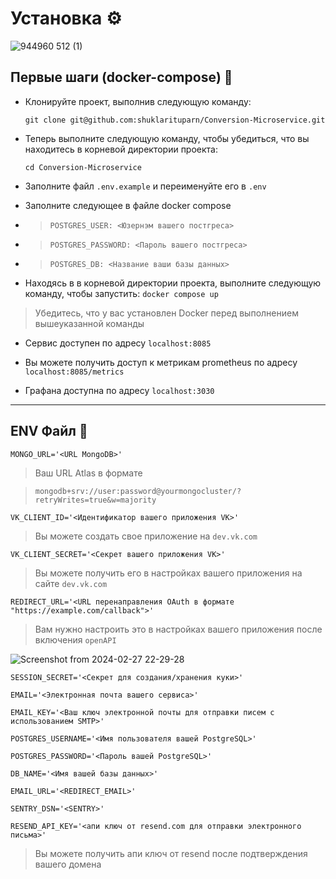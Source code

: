 # Установка ⚙️

![944960 512 (1)](https://github.com/shuklarituparn/Conversion-Microservice/assets/66947051/e31ed3cb-cfa1-454a-b664-5a2e63c579e3)


## Первые шаги (docker-compose) 🚀


* Клонируйте проект, выполнив следующую команду:

    `git clone git@github.com:shuklarituparn/Conversion-Microservice.git`
    

* Теперь выполните следующую команду, чтобы убедиться, что вы находитесь в корневой директории проекта:

    `cd Conversion-Microservice`



* Заполните файл `.env.example` и переименуйте его в `.env`


* Заполните следующее в файле docker compose

*    > `POSTGRES_USER: <Юзернэм вашего постгреса>` 

*    > `POSTGRES_PASSWORD: <Пароль вашего постгреса>`

*    >  `POSTGRES_DB: <Название ваши базы данных>`
     


* Находясь в в корневой директории проекта, выполните следующую команду, чтобы запустить: `docker compose up`

> Убедитесь, что у вас установлен Docker перед выполнением вышеуказанной команды


* Cервис доступен по адресу `localhost:8085`


* Вы можете получить доступ к метрикам prometheus по адресу `localhost:8085/metrics`


* Графана доступна по адресу `localhost:3030`


---



## ENV Файл 📝


`MONGO_URL='<URL MongoDB>'`

> Ваш URL Atlas в формате
 
 >`mongodb+srv://user:password@yourmongocluster/?retryWrites=true&w=majority`
 
`VK_CLIENT_ID='<Идентификатор вашего приложения VK>'`

> Вы можете создать свое приложение на `dev.vk.com`

`VK_CLIENT_SECRET='<Секрет вашего приложения VK>'`

 >Вы можете получить его в настройках вашего приложения на сайте `dev.vk.com`


`REDIRECT_URL='<URL перенаправления OAuth в формате "https://example.com/callback">'`

> Вам нужно настроить это в настройках вашего приложения после включения `openAPI`

![Screenshot from 2024-02-27 22-29-28](https://github.com/shuklarituparn/Conversion-Microservice/assets/66947051/bc0e5187-e533-4b11-babe-fed4775d10f4)



`SESSION_SECRET='<Секрет для создания/хранения куки>'`

`EMAIL='<Электронная почта вашего сервиса>'`

`EMAIL_KEY='<Ваш ключ электронной почты для отправки писем с использованием SMTP>'`

`POSTGRES_USERNAME='<Имя пользователя вашей PostgreSQL>'`

`POSTGRES_PASSWORD='<Пароль вашей PostgreSQL>'`

`DB_NAME='<Имя вашей базы данных>'`

`EMAIL_URL='<REDIRECT_EMAIL>'`

`SENTRY_DSN='<SENTRY>'`

`RESEND_API_KEY='<апи ключ от resend.com для отправки электронного письма>'`

> Вы можете получить апи ключ от resend после подтверждения вашего домена





